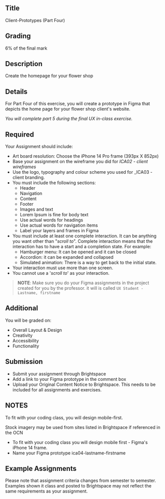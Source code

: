 ## Title

Client-Prototypes (Part Four)

## Grading

6% of the final mark

## Description

Create the homepage for your flower shop

## Details

For Part Four of this exercise, you will create a prototype in Figma that depicts the home page for your flower shop client's website.

_You will complete part 5 during the final UX in-class exercise._

## Required

Your Assignment should include:

- Art board resolution: Choose the iPhone 14 Pro frame (393px X 852px)
- Base your assignment on the wireframe you did for _ICA02 - client wireframes_
- Use the logo, typography and colour scheme you used for _ICA03 - client branding.
- You must include the following sections:
  - Header
  - Navigation
  - Content
  - Footer
  - Images and text
  - Lorem Ipsum is fine for body text
  - Use actual words for headings
  - Use actual words for navigation items
  - Label your layers and frames in Figma
- You must include at least one complete interaction. It can be anything you want other than "_scroll to_". Complete interaction means that the interaction has to have a start and a completion state. For example:
  - Hamburger menu: It can be opened and it can be closed
  - Accordion: it can be expanded and collapsed
  - Simulated animation: There is a way to get back to the initial state.
- Your interaction must use more than one screen.
- You cannot use a '_scroll to_' as your interaction.

> **NOTE**:
> Make sure you do your Figma assignments in the project created for you by the professor. it will is called `UX Student - Lastname, firstname`

## Additional

You will be graded on:

- Overall Layout & Design
- Creativity
- Accessibility
- Functionality

## Submission

- Submit your assignment through Brightspace
- Add a link to your Figma prototype in the comment box
- Upload your Original Content Notice to Brightspace. This needs to be included for all assignments and exercises.

## NOTES

To fit with your coding class, you will design mobile-first.

Stock imagery may be used from sites listed in Brightspace if referenced in the OCN

- To fit with your coding class you will design mobile first - Figma's iPhone 14 frame.
- Name your Figma prototype ica04-lastname-firstname

## Example Assignments

Please note that assignment criteria changes from semester to semester. Examples shown it class and posted to Brightspace may not reflect the same requirements as your assignment.
